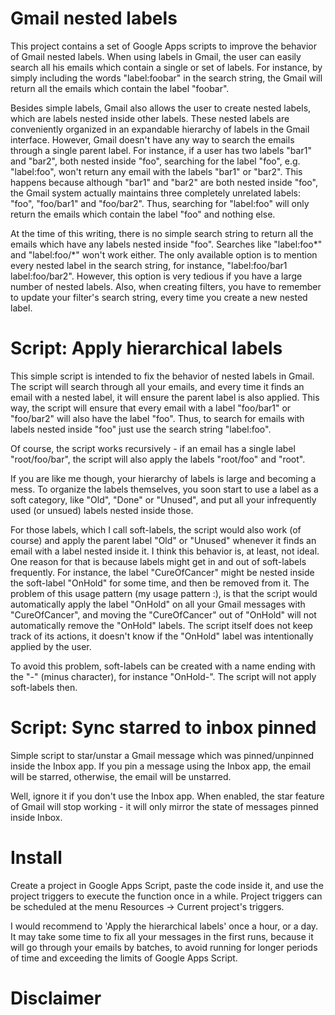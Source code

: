# Gmail nested labels
This project contains a set of Google Apps scripts to improve the behavior of Gmail nested labels. When using labels in Gmail, the user can easily search all his emails which contain a single or set of labels. For instance, by simply including the words "label:foobar" in the search string, the Gmail will return all the emails which contain the label "foobar".

Besides simple labels, Gmail also allows the user to create nested labels, which are labels nested inside other labels. These nested labels are conveniently organized in an expandable hierarchy of labels in the Gmail interface. However, Gmail doesn't have any way to search the emails through a single parent label. For instance, if a user has two labels "bar1" and "bar2", both nested inside "foo", searching for the label "foo", e.g. "label:foo", won't return any email with the labels "bar1" or "bar2". This happens because although "bar1" and "bar2" are both nested inside "foo", the Gmail system actually maintains three completely unrelated labels: "foo", "foo/bar1" and "foo/bar2". Thus, searching for "label:foo" will only return the emails which contain the label "foo" and nothing else.

At the time of this writing, there is no simple search string to return all the emails which have any labels nested inside "foo". Searches like "label:foo&#42;" and "label:foo/&#42;" won't work either. The only available option is to mention every nested label in the search string, for instance, "label:foo/bar1 label:foo/bar2". However, this option is very tedious if you have a large number of nested labels. Also, when creating filters, you have to remember to update your filter's search string, every time you create a new nested label.

# Script: Apply hierarchical labels
This simple script is intended to fix the behavior of nested labels in Gmail. The script will search through all your emails, and every time it finds an email with a nested label, it will ensure the parent label is also applied. This way, the script will ensure that every email with a label "foo/bar1" or "foo/bar2" will also have the label "foo". Thus, to search for emails with labels nested inside "foo" just use the search string "label:foo".

Of course, the script works recursively - if an email has a single label "root/foo/bar", the script will also apply the labels "root/foo" and "root".

If you are like me though, your hierarchy of labels is large and becoming a mess. To organize the labels themselves, you soon start to use a label as a soft category, like "Old", "Done" or "Unused", and put all your infrequently used (or unsued) labels nested inside those.

For those labels, which I call soft-labels, the script would also work (of course) and apply the parent label "Old" or "Unused" whenever it finds an email with a label nested inside it. I think this behavior is, at least, not ideal. One reason for that is because labels might get in and out of soft-labels frequently. For instance, the label "CureOfCancer" might be nested inside the soft-label "OnHold" for some time, and then be removed from it. The problem of this usage pattern (my usage pattern :), is that the script would automatically apply the label "OnHold" on all your Gmail messages with "CureOfCancer", and moving the "CureOfCancer" out of "OnHold" will not automatically remove the "OnHold" labels. The script itself does not keep track of its actions, it doesn't know if the "OnHold" label was intentionally applied by the user.

To avoid this problem, soft-labels can be created with a name ending with the "-" (minus character), for instance "OnHold-". The script will not apply soft-labels then.

# Script: Sync starred to inbox pinned
Simple script to star/unstar a Gmail message which was pinned/unpinned inside the Inbox app. If you pin a message using the Inbox app, the email will be starred, otherwise, the email will be unstarred.

Well, ignore it if you don't use the Inbox app. When enabled, the star feature of Gmail will stop working - it will only mirror the state of messages pinned inside Inbox.

# Install
Create a project in Google Apps Script, paste the code inside it, and use the project triggers to execute the function once in a while. Project triggers can be scheduled at the menu Resources -> Current project's triggers.

I would recommend to 'Apply the hierarchical labels' once a hour, or a day. It may take some time to fix all your messages in the first runs, because it will go through your emails by batches, to avoid running for longer periods of time and exceeding the limits of Google Apps Script.

# Disclaimer
